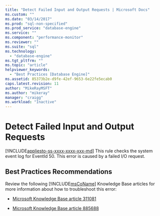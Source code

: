 ```yaml
---
title: "Detect Failed Input and Output Requests | Microsoft Docs"
ms.custom: ""
ms.date: "03/14/2017"
ms.prod: "sql-non-specified"
ms.prod_service: "database-engine"
ms.service: ""
ms.component: "performance-monitor"
ms.reviewer: ""
ms.suite: "sql"
ms.technology: 
  - "database-engine"
ms.tgt_pltfrm: ""
ms.topic: "article"
helpviewer_keywords: 
  - "Best Practices [Database Engine]"
ms.assetid: 85373b2e-d9fe-42ef-9653-6e22fe5ecab0
caps.latest.revision: 11
author: "MikeRayMSFT"
ms.author: "mikeray"
manager: "craigg"
ms.workload: "Inactive"
---
```

# Detect Failed Input and Output Requests
[!INCLUDE[appliesto-ss-xxxx-xxxx-xxx-md](../../includes/appliesto-ss-xxxx-xxxx-xxx-md.md)]
  This rule checks the system event log for EventId 50. This error is caused by a failed I/O request.  
  
## Best Practices Recommendations  
 Review the following [!INCLUDE[msCoName](../../includes/msconame-md.md)] Knowledge Base articles for more information about how to troubleshoot this error:  
  
-   [Microsoft Knowledge Base article 311081](http://go.microsoft.com/fwlink/?linkid=117744)  
  
-   [Microsoft Knowledge Base article 885688](http://go.microsoft.com/fwlink/?linkid=117745)  
  
  
